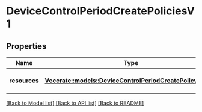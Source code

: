 # DeviceControlPeriodCreatePoliciesV1

## Properties

Name | Type | Description | Notes
------------ | ------------- | ------------- | -------------
**resources** | [**Vec<crate::models::DeviceControlPeriodCreatePolicyReqV1>**](device_control.CreatePolicyReqV1.md) | A collection of policies to create |

[[Back to Model list]](../README.md#documentation-for-models) [[Back to API list]](../README.md#documentation-for-api-endpoints) [[Back to README]](../README.md)
